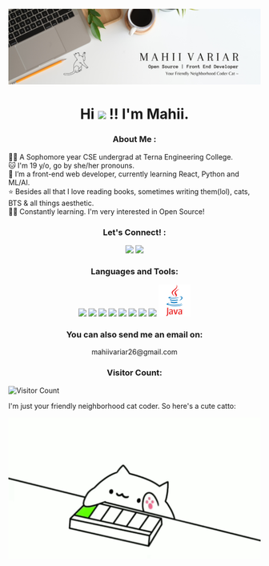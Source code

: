 
<!-- Intro -->

<a href="https://mahiiverse-portfolio.000webhostapp.com/" target="_blank"><img src="https://github.com/mahiiverse1/mahiiverse1/blob/main/mahii-header.png" /></a>
<h1 align="center">Hi <img src="https://raw.githubusercontent.com/MartinHeinz/MartinHeinz/master/wave.gif" width="30px"> !! I'm Mahii.</h1>
<h3 align="center">About Me :</h3>  
 <p>
 👩‍🎓  A Sophomore year CSE undergrad at Terna Engineering College.
<br>🐱 I'm 19 y/o, go by she/her pronouns.
<br>💫 I’m a front-end web developer, currently learning React, Python and ML/AI.
<br>⭐ Besides all that I love reading books, sometimes writing them(lol), cats, BTS & all things aesthetic.
<br>👩‍💻 Constantly learning. I'm very interested in Open Source!
 </p>

<!-- Socials --> 

<h3 align="center">Let's Connect! :</h3>  
<p align="center">  
<a href="https://www.linkedin.com/in/mahii-variar-9865711b3/" target="blank"><img src="https://img.icons8.com/color/35/000000/linkedin.png"/></a>
<a href="https://mahiiverse-portfolio.000webhostapp.com/" target="blank"><img src="https://www.google.com/url?sa=i&url=https%3A%2F%2Ftoppng.com%2Fweb-png-jpg-transparent-stock-website-icon-blue-PNG-free-PNG-Images_285955&psig=AOvVaw0fQGBwFqQSCnxnUxEffidI&ust=1647796259221000&source=images&cd=vfe&ved=0CAsQjRxqFwoTCOivzsnV0vYCFQAAAAAdAAAAABAD"/></a>

</p>

<!-- Tech Stack --> 

<h3 align="Center">Languages and Tools:</h3>  
<p align="center">
<img src="https://cdn.jsdelivr.net/gh/devicons/devicon/icons/html5/html5-original-wordmark.svg" style="height: 4rem"/>
<img src="https://cdn.jsdelivr.net/gh/devicons/devicon/icons/css3/css3-original-wordmark.svg" style="height: 4rem"/>
<img src="https://cdn.jsdelivr.net/gh/devicons/devicon/icons/javascript/javascript-plain.svg" style="height: 4rem"/>
<img src="https://cdn.jsdelivr.net/gh/devicons/devicon/icons/bootstrap/bootstrap-plain-wordmark.svg"  style="height: 4rem"/>
<img src="https://cdn.jsdelivr.net/gh/devicons/devicon/icons/react/react-original.svg" style="height: 4rem"/>
<img src="https://cdn.jsdelivr.net/gh/devicons/devicon/icons/git/git-plain.svg" style="height: 4rem"/>
<img src="https://cdn.jsdelivr.net/gh/devicons/devicon/icons/github/github-original-wordmark.svg" style="height: 4rem; background-color:white"/>
<img src="https://cdn.jsdelivr.net/gh/devicons/devicon/icons/python/python-original.svg"  style="height: 4rem"/>
<img src="https://github.com/devicons/devicon/blob/master/icons/java/java-original-wordmark.svg" style="height: 4rem" />
</p>

<!-- email -->

<h3 align="center">You can also send me an email on:</h3>
<p align="center" href="mailto: mahiivariar26@gmail.com"> mahiivariar26@gmail.com </p>

<!-- Visitor count -->

<h3 align="Center">Visitor Count: </h3> 

![Visitor Count](https://profile-counter.glitch.me/mahiiverse1/count.svg)

<!-- Catto gifs -->

I'm just your friendly neighborhood cat coder. So here's a cute catto:

<div align="center">
    <img src="https://github.com/mahiiverse1/mahiiverse1/blob/main/bongo-cat.gif"/>
      
</div>
